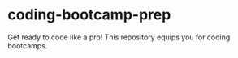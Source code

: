 # coding-bootcamp-prep
Get ready to code like a pro! This repository equips you for coding bootcamps.
